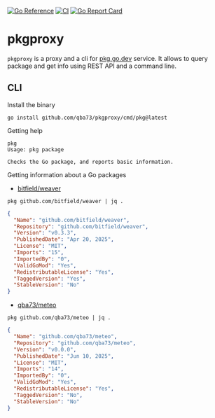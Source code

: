 [![Go Reference](https://pkg.go.dev/badge/github.com/qba73/pkgproxy.svg)](https://pkg.go.dev/github.com/qba73/pkgproxy)
[![CI](https://github.com/qba73/pkgproxy/actions/workflows/ci.yml/badge.svg?branch=main)](https://github.com/qba73/pkgproxy/actions/workflows/ci.yml)
[![Go Report Card](https://goreportcard.com/badge/github.com/qba73/pkgproxy)](https://goreportcard.com/report/github.com/qba73/pkgproxy)



# pkgproxy

`pkgproxy` is a proxy and a cli for [pkg.go.dev](https://pkg.go.dev) service. It allows to query package and get info using REST API and a command line.

## CLI

Install the binary

```shell
go install github.com/qba73/pkgproxy/cmd/pkg@latest
```

Getting help

```shell
pkg
Usage: pkg package

Checks the Go package, and reports basic information.
```


Getting information about a Go packages


- [bitfield/weaver](https://pkg.go.dev/github.com/bitfield/weaver)

```shell
pkg github.com/bitfield/weaver | jq .
```
```json
{
  "Name": "github.com/bitfield/weaver",
  "Repository": "github.com/bitfield/weaver",
  "Version": "v0.3.3",
  "PublishedDate": "Apr 20, 2025",
  "License": "MIT",
  "Imports": "15",
  "ImportedBy": "0",
  "ValidGoMod": "Yes",
  "RedistributableLicense": "Yes",
  "TaggedVersion": "Yes",
  "StableVersion": "No"
}
```

- [qba73/meteo](https://pkg.go.dev/github.com/qba73/meteo)

```shell
pkg github.com/qba73/meteo | jq .
```
```json
{
  "Name": "github.com/qba73/meteo",
  "Repository": "github.com/qba73/meteo",
  "Version": "v0.0.0",
  "PublishedDate": "Jun 10, 2025",
  "License": "MIT",
  "Imports": "14",
  "ImportedBy": "0",
  "ValidGoMod": "Yes",
  "RedistributableLicense": "Yes",
  "TaggedVersion": "No",
  "StableVersion": "No"
}
```
